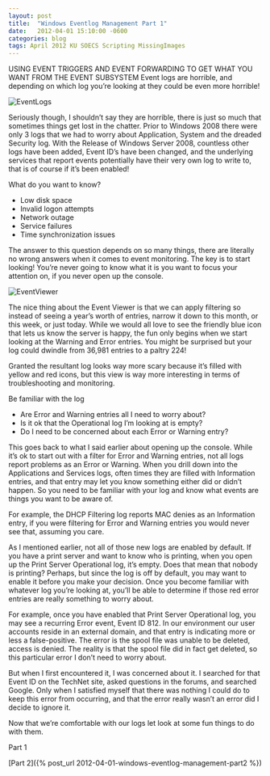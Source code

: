 ```yaml
---
layout: post
title:  "Windows Eventlog Management Part 1"
date:   2012-04-01 15:10:00 -0600
categories: blog
tags: April 2012 KU SOECS Scripting MissingImages
---
```

USING EVENT TRIGGERS AND EVENT FORWARDING TO GET WHAT YOU WANT FROM THE EVENT SUBSYSTEM
Event logs are horrible, and depending on which log you’re looking at they could be even more horrible!

![EventLogs]()

Seriously though, I shouldn’t say they are horrible, there is just so much that sometimes things get lost in the chatter. Prior to Windows 2008 there were only 3 logs that we had to worry about Application, System and the dreaded Security log. With the Release of Windows Server 2008, countless other logs have been added, Event ID’s have been changed, and the underlying services that report events potentially have their very own log to write to, that is of course if it’s been enabled!

What do you want to know?

* Low disk space
* Invalid logon attempts
* Network outage
* Service failures
* Time synchronization issues

The answer to this question depends on so many things, there are literally no wrong answers when it comes to event monitoring. The key is to start looking! You’re never going to know what it is you want to focus your attention on, if you never open up the console.

![EventViewer]()

The nice thing about the Event Viewer is that we can apply filtering so instead of seeing a year’s worth of entries, narrow it down to this month, or this week, or just today. While we would all love to see the friendly blue icon that lets us know the server is happy, the fun only begins when we start looking at the Warning and Error entries. You might be surprised but your log could dwindle from 36,981 entries to a paltry 224!

Granted the resultant log looks way more scary because it’s filled with yellow and red icons, but this view is way more interesting in terms of troubleshooting and monitoring.

Be familiar with the log

* Are Error and Warning entries all I need to worry about?
* Is it ok that the Operational log I’m looking at is empty?
* Do I need to be concerned about each Error or Warning entry?

This goes back to what I said earlier about opening up the console. While it’s ok to start out with a filter for Error and Warning entries, not all logs report problems as an Error or Warning. When you drill down into the Applications and Services logs, often times they are filled with Information entries, and that entry may let you know something either did or didn’t happen. So you need to be familiar with your log and know what events are things you want to be aware of.

For example, the DHCP Filtering log reports MAC denies as an Information entry, if you were filtering for Error and Warning entries you would never see that, assuming you care.

As I mentioned earlier, not all of those new logs are enabled by default. If you have a print server and want to know who is printing, when you open up the Print Server Operational log, it’s empty. Does that mean that nobody is printing? Perhaps, but since the log is off by default, you may want to enable it before you make your decision. Once you become familiar with whatever log you’re looking at, you’ll be able to determine if those red error entries are really something to worry about.

For example, once you have enabled that Print Server Operational log, you may see a recurring Error event, Event ID 812. In our environment our user accounts reside in an external domain, and that entry is indicating more or less a false-positive. The error is the spool file was unable to be deleted, access is denied. The reality is that the spool file did in fact get deleted, so this particular error I don’t need to worry about.

But when I first encountered it, I was concerned about it. I searched for that Event ID on the TechNet site, asked questions in the forums, and searched Google. Only when I satisfied myself that there was nothing I could do to keep this error from occurring, and that the error really wasn’t an error did I decide to ignore it.

Now that we’re comfortable with our logs let look at some fun things to do with them.

Part 1

[Part 2]({% post_url 2012-04-01-windows-eventlog-management-part2 %})
